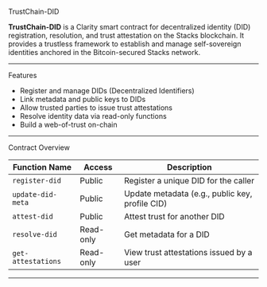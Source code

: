  TrustChain-DID

**TrustChain-DID** is a Clarity smart contract for decentralized identity (DID) registration, resolution, and trust attestation on the Stacks blockchain. It provides a trustless framework to establish and manage self-sovereign identities anchored in the Bitcoin-secured Stacks network.

---

 Features

-  Register and manage DIDs (Decentralized Identifiers)
-  Link metadata and public keys to DIDs
-  Allow trusted parties to issue trust attestations
-  Resolve identity data via read-only functions
-  Build a web-of-trust on-chain

---

 Contract Overview

| Function Name         | Access        | Description                                      |
|----------------------|---------------|--------------------------------------------------|
| `register-did`       | Public        | Register a unique DID for the caller            |
| `update-did-meta`    | Public        | Update metadata (e.g., public key, profile CID) |
| `attest-did`         | Public        | Attest trust for another DID                    |
| `resolve-did`        | Read-only     | Get metadata for a DID                          |
| `get-attestations`   | Read-only     | View trust attestations issued by a user        |

---

